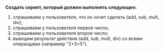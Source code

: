 **Создать скрипт, который должен выполнять следующее:**

1. спрашиваем у пользователя, что он хочет сделать (add, sub, mult, div);
2. спрашиваем у пользователя первое число;
3. спрашиваем у пользователя второе число;
4. выводим результат действия (add, sub, mult, div) со всеми операндами (например "2+3=5").